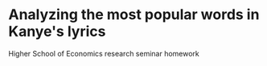 # Analyzing the most popular words in Kanye's lyrics
Higher School of Economics research seminar homework
